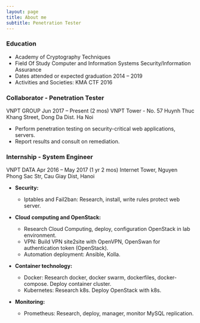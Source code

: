 ```yaml
---
layout: page
title: About me
subtitle: Penetration Tester
---
```


### Education
- Academy of Cryptography Techniques
- Field Of Study Computer and Information Systems Security/Information Assurance
- Dates attended or expected graduation 2014 – 2019
- Activities and Societies: KMA CTF 2016

### Collaborator - Penetration Tester
VNPT GROUP
Jun 2017 – Present (2 mos)
VNPT Tower - No. 57 Huynh Thuc Khang Street, Dong Da Dist. Ha Noi

- Perform penetration testing on security-critical web applications, servers.
- Report results and consult on remediation.

### Internship - System Engineer
VNPT DATA
Apr 2016 – May 2017 (1 yr 2 mos)
Internet Tower, Nguyen Phong Sac Str, Cau Giay Dist, Hanoi

- **Security:**
  - Iptables and Fail2ban: Research, install, write rules protect web server.

- **Cloud computing and OpenStack:**
  - Research Cloud Computing, deploy, configuration OpenStack in lab environment.
  - VPN: Build VPN site2site with OpenVPN, OpenSwan for authentication token (OpenStack).
  - Automation deployment: Ansible, Kolla.

- **Container technology:**
  - Docker: Research docker, docker swarm, dockerfiles, docker-compose. Deploy container cluster.
  - Kubernetes: Research k8s. Deploy OpenStack with k8s.

- **Monitoring:**
  - Prometheus: Research, deploy, manager, monitor MySQL replication.